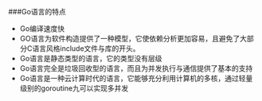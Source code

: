 ###Go语言的特点




- Go编译速度快
- GO语言为软件构造提供了一种模型，它使依赖分析更加容易，且避免了大部分C语言风格include文件与库的开头。
- Go语言是静态类型的语言，它的类型没有层级
- Go语言完全是垃圾回收型的语言，而且为并发执行与通信提供了基本的支持
- Go语言是一种云计算时代的语言，它能够充分利用计算机的多核，通过轻量级别的goroutine九可以实现多并发